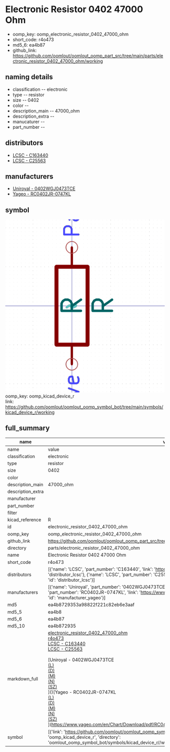 # Electronic Resistor 0402 47000 Ohm

  
* oomp_key: oomp_electronic_resistor_0402_47000_ohm 
* short_code: r4o473
* md5_6: ea4b87  
* github_link: https://github.com/oomlout/oomlout_oomp_part_src/tree/main/parts/electronic_resistor_0402_47000_ohm/working  
## naming details
* classification -- electronic
* type -- resistor
* size -- 0402
* color -- 
* description_main -- 47000_ohm
* description_extra -- 
* manucaturer -- 
* part_number -- 

## distributors
* [LCSC - C163440](https://lcsc.com/product-detail/C163440.html)  
* [LCSC - C25563](https://lcsc.com/product-detail/C25563.html)  

## manufacturers
* [Uniroyal - 0402WGJ0473TCE]()  
* [Yageo - RC0402JR-0747KL](https://www.yageo.com/en/Chart/Download/pdf/RC0402JR-0747KL)  

## symbol

![](symbol/0/working/working_600.png)  
oomp_key: oomp_kicad_device_r  
link: https://github.com/oomlout/oomlout_oomp_symbol_bot/tree/main/symbols/kicad_device_r/working  


## full_summary
| name | value | 
| --- | --- | 
| name | value | 
| classification | electronic | 
| type | resistor | 
| size | 0402 | 
| color |  | 
| description_main | 47000_ohm | 
| description_extra |  | 
| manufacturer |  | 
| part_number |  | 
| filter |  | 
| kicad_reference | R | 
| id | electronic_resistor_0402_47000_ohm | 
| oomp_key | oomp_electronic_resistor_0402_47000_ohm | 
| github_link | https://github.com/oomlout/oomlout_oomp_part_src/tree/main/parts/electronic_resistor_0402_47000_ohm/working | 
| directory | parts/electronic_resistor_0402_47000_ohm | 
| name | Electronic Resistor 0402 47000 Ohm | 
| short_code | r4o473 | 
| distributors | [{'name': 'LCSC', 'part_number': 'C163440', 'link': 'https://lcsc.com/product-detail/C163440.html', 'id': 'distributor_lcsc'}, {'name': 'LCSC', 'part_number': 'C25563', 'link': 'https://lcsc.com/product-detail/C25563.html', 'id': 'distributor_lcsc'}] | 
| manufacturers | [{'name': 'Uniroyal', 'part_number': '0402WGJ0473TCE', 'link': '', 'id': 'manufacturer_uniroyal'}, {'name': 'Yageo', 'part_number': 'RC0402JR-0747KL', 'link': 'https://www.yageo.com/en/Chart/Download/pdf/RC0402JR-0747KL', 'id': 'manufacturer_yageo'}] | 
| md5 | ea4b8729353a98822f221c82eb6e3aaf | 
| md5_5 | ea4b8 | 
| md5_6 | ea4b87 | 
| md5_10 | ea4b872935 | 
| markdown_full | [electronic_resistor_0402_47000_ohm](https://github.com/oomlout/oomlout_oomp_part_src/tree/main/parts/electronic_resistor_0402_47000_ohm/working)<br>[r4o473](https://github.com/oomlout/oomlout_oomp_part_src/tree/main/parts/electronic_resistor_0402_47000_ohm/working)<br>[LCSC - C163440<br>](https://lcsc.com/product-detail/C163440.html)[LCSC - C25563<br>](https://lcsc.com/product-detail/C25563.html)<br>[Uniroyal - 0402WGJ0473TCE<br>[(L)<br>](https://www.lcsc.com/search?q=0402WGJ0473TCE)[(D)<br>](https://www.digikey.com/en/products?,keywords=0402WGJ0473TCE)[(M)<br>](https://www.mouser.com/Search/Refine?Keyword=0402WGJ0473TCE)[(N)<br>](https://www.newark.com/search?st=0402WGJ0473TCE)[(SZ)<br>](https://so.szlcsc.com/global.html?k=0402WGJ0473TCE)]()[Yageo - RC0402JR-0747KL<br>[(L)<br>](https://www.lcsc.com/search?q=RC0402JR-0747KL)[(D)<br>](https://www.digikey.com/en/products?,keywords=RC0402JR-0747KL)[(M)<br>](https://www.mouser.com/Search/Refine?Keyword=RC0402JR-0747KL)[(N)<br>](https://www.newark.com/search?st=RC0402JR-0747KL)[(SZ)<br>](https://so.szlcsc.com/global.html?k=RC0402JR-0747KL)](https://www.yageo.com/en/Chart/Download/pdf/RC0402JR-0747KL) | 
| symbol | [{'link': 'https://github.com/oomlout/oomlout_oomp_symbol_bot/tree/main/symbols/kicad_device_r', 'oomp_key': 'oomp_kicad_device_r', 'directory': 'oomlout_oomp_symbol_bot/symbols/kicad_device_r//working/working.kicad_sym'}] | 

